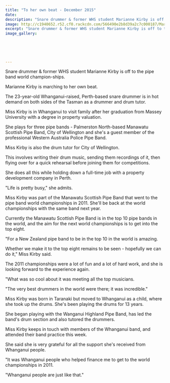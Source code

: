 ```yaml
---
title: "To her own beat - December 2015"
date: 
description: "Snare drummer & former WHS student Marianne Kirby is off to the pipe band world champion-ships, Wanganui Chronicle article on 5/12/15..."
image: http://c1940652.r52.cf0.rackcdn.com/566490e2b8d39a2c7c000187/Marianne-Kirby-PipeBand-world-champs-ex-whs-7.12.15-chron.jpg
excerpt: "Snare drummer & former WHS student Marianne Kirby is off to the pipe band world champion-ships."
image_gallery:
    
    
    
    
    
---
```


<p>Snare drummer &amp; former WHS student Marianne Kirby is off to the pipe band world champion-ships.</p>
<p>Marianne Kirby is marching to her own beat.</p>
<p>The 23-year-old Whanganui-raised, Perth-based snare drummer is in hot demand on both sides of the Tasman as a drummer and drum tutor.</p>
<p>Miss Kirby is in Whanganui to visit family after her graduation from Massey University with a degree in property valuation.</p>
<p>She plays for three pipe bands - Palmerston North-based Manawatu Scottish Pipe Band, City of Wellington and she's a guest member of the professional Western Australia Police Pipe Band.</p>
<p>Miss Kirby is also the drum tutor for City of Wellington.</p>
<p>This involves writing their drum music, sending them recordings of it, then flying over for a quick rehearsal before joining them for competitions.</p>
<p>She does all this while holding down a full-time job with a property development company in Perth.</p>
<p>"Life is pretty busy," she admits.</p>
<p>Miss Kirby was part of the Manawatu Scottish Pipe Band that went to the pipe band world championships in 2011. She'll be back at the world championships with the same band next year.</p>
<p>Currently the Manawatu Scottish Pipe Band is in the top 10 pipe bands in the world, and the aim for the next world championships is to get into the top eight.</p>
<p>"For a New Zealand pipe band to be in the top 10 in the world is amazing.</p>
<p>Whether we make it to the top eight remains to be seen - hopefully we can do it," Miss Kirby said.</p>
<p>The 2011 championships were a lot of fun and a lot of hard work, and she is looking forward to the experience again.</p>
<p>"What was so cool about it was meeting all the top musicians.</p>
<p>"The very best drummers in the world were there; it was incredible."</p>
<p>Miss Kirby was born in Taranaki but moved to Whanganui as a child, where she took up the drums. She's been playing the drums for 13 years.</p>
<p>She began playing with the Wanganui Highland Pipe Band, has led the band's drum section and also tutored the drummers.</p>
<p>Miss Kirby keeps in touch with members of the Whanganui band, and attended their band practice this week.</p>
<p>She said she is very grateful for all the support she's received from Whanganui people.</p>
<p>"It was Whanganui people who helped finance me to get to the world championships in 2011.</p>
<p>"Whanganui people are just like that."</p>

